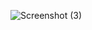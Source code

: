 
![Screenshot (3)](https://user-images.githubusercontent.com/109066790/178486104-769d2866-aa29-4b32-92ae-0432fb3056ec.png)
